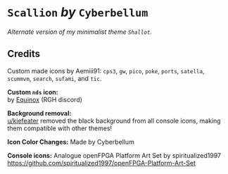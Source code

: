 # `Scallion` *by* `Cyberbellum`

*Alternate version of my minimalist theme `Shallot`.*

## Credits

Custom made icons by Aemiii91:
`cps3`, `gw`, `pico`, `poke`, `ports`, `satella`, `scummvm`, `search`, `sufami`, and `tic`.

**Custom `nds` icon:**  
by <u>Equinox</u> (RGH discord)

**Background removal:**  
[u/kiefeater](https://www.reddit.com/r/MiyooMini/comments/1czvnqz/true_png_images_of_analogue_icons_by/) removed the black background from all console icons, making them compatible with other themes!

**Icon Color Changes:** 
Made by Cyberbellum

**Console icons:** Analogue openFPGA Platform Art Set by spiritualized1997  
https://github.com/spiritualized1997/openFPGA-Platform-Art-Set
